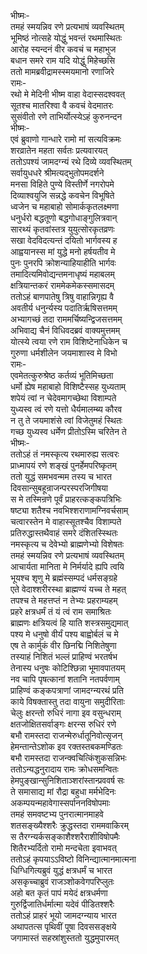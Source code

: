 भीष्मः-  
तमहं स्मयन्निव रणे प्रत्यभाषं व्यवस्थितम्  
भूमिष्ठं नोत्सहे योद्धुं भवन्तं रथमास्थितः  
आरोह स्यन्दनं वीर कवचं च महाभुज  
बधान समरे राम यदि योद्धुं मिहेच्छसि  
ततो मामब्रवीद्रामस्स्मयमानो रणाजिरे  
रामः-  
रथो मे मेदिनी भीष्म वाहा वेदास्सदश्ववत्  
सूतश्च मातरिश्वा वै कवचं वेदमातरः  
सुसंवीतो रणे ताभिर्योत्स्येऽहं कुरुनन्दन  
भीष्मः-  
एवं ब्रुवाणो गान्धारे रामो मां सत्यविक्रमः  
शरव्रातेन महता सर्वतः प्रत्यवारयत्  
ततोऽपश्यं जामदग्न्यं रथे दिव्ये व्यवस्थितम्  
सर्वायुधधरे श्रीमत्यद्भुतोपमदर्शने  
मनसा विहिते पुण्ये विस्तीर्णे नगरोपमे  
दिव्याश्वयुजि सन्नद्धे कवचेन विभूषिते  
ध्वजेन च महाबाहो सोमार्ककृतलक्ष्मणा  
धनुर्धरो बद्धतूणो बद्धगोधाङ्गुलित्रवान्  
सारथ्यं कृतवांस्तत्र युयुत्सोरकृतव्रणः  
सखा वेदविदत्यन्तं दयितो भार्गवस्य ह  
आह्वयानस्स मां युद्धे मनो हर्षयतीव मे  
पुनः पुनरपि क्रोशन्याहियाहीति भार्गवः  
तमादित्यमिवोद्यन्तमनाधृष्यं महाबलम्  
क्षत्रियान्तकरं राममेकमेकस्समासदम्  
ततोऽहं बाणपातेषु त्रिषु वाहान्निगृह्य वै  
अवतीर्य धनुर्न्यस्य पदातिर्ऋषिसत्तमम्  
अभ्यागच्छं तदा राममर्चिष्यन्द्विजसत्तमम्  
अभिवाद्य चैनं विधिवदब्रवं वाक्यमुत्तमम्  
योत्स्ये त्वया रणे राम विशिष्टेनाधिकेन च  
गुरुणा धर्मशीलेन जयमाशास्व मे विभो  
रामः-  
एवमेतत्कुरुश्रेष्ठ कर्तव्यं भूतिमिच्छता  
धर्मो ह्येष महाबाहो विशिष्टैस्सह युध्यताम्  
शपेयं त्वां न चेदेवमागच्छेथा विशाम्पते  
युध्यस्व त्वं रणे यत्तो धैर्यमालम्ब्य कौरव  
न तु ते जयमाशंसे त्वां विजेतुमहं स्थितः  
गच्छ युध्यस्व धर्मेण प्रीतोऽस्मि चरितेन ते  
भीष्मः-  
ततोऽहं तं नमस्कृत्य रथमारुह्य सत्वरः  
प्राध्मापयं रणे शङ्खं पुनर्हेमपरिष्कृतम्  
ततो युद्धं समभवन्मम तस्य च भारत  
दिवसान्सुबहून्राजन्परस्परजिगीषया  
स मे तस्मिन्रणे पूर्वं प्राहरत्कङ्कपत्रिभिः  
षष्ट्या शतैश्च नवभिश्शराणामग्निवर्चसाम्  
चत्वारस्तेन मे वाहास्सूतश्चैव विशाम्पते  
प्रतिरुद्धास्तथैवाहं समरे दंशितस्स्थितः  
नमस्कृत्य च देवेभ्यो ब्राह्मणेभ्यो विशेषतः  
तमहं स्मयन्निव रणे प्रत्यभाषं व्यवस्थितम्  
आचार्यता मानिता मे निर्मर्यादे ह्यपि त्वयि  
भूयश्च शृणु मे ब्रह्मंस्सम्पदं धर्मसङ्ग्रहे  
एते वेदाश्शरीरस्था ब्राह्मण्यं यच्च ते महत्  
तपश्च ते महत्तप्तं न तेभ्यः प्रहराम्यहम्  
प्रहरे क्षत्रधर्मं तं यं त्वं राम समाश्रितः  
ब्राह्मणः क्षत्रियत्वं हि याति शस्त्रसमुद्यमात्  
पश्य मे धनुषो वीर्यं पश्य बाह्वोर्बलं च मे  
एष ते कार्मुकं वीर छिनद्मि निशितेषुणा  
तस्याहं निशितं भल्लं प्राहिण्वं भरतर्षभ  
तेनास्य धनुषः कोटिश्छिन्ना भूमावपातयम्  
नव चापि पृषत्कानां शतानि नतपर्वणाम्   
प्राहिण्वं कङ्कपत्राणां जामदग्न्यरथं प्रति  
काये विषक्तास्तु तदा वायुना समुदीरिताः  
चेलुः क्षरन्तो रुधिरं नागा इव वसुन्धराम्  
क्षतजोक्षितसर्वाङ्गः क्षरन्स रुधिरं रणे  
बभौ रामस्तदा राजन्मेरुर्धातूनिवोत्सृजन्  
हेमन्तान्तेऽशोक इव रक्तस्तबकमण्डितः  
बभौ रामस्तदा राजन्क्वचित्किंशुकसन्निभः  
ततोऽन्यद्धनुरादाय रामः क्रोधसमन्वितः  
हेमपुङ्खान्सुनिशिताञ्शरांस्तान्प्रववर्ष सः  
ते समासाद्य मां रौद्रा बहुधा मर्मभेदिनः  
अकम्पयन्महावेगास्सर्पाननविषोपमाः  
तमहं समवष्टभ्य पुनरात्मानमाहवे  
शतसङ्ख्यैश्शरैः क्रुद्धस्तदा राममवाकिरम्  
स तैरग्न्यर्कसङ्काशैश्शरैराशीविषोपमैः  
शितैरभ्यर्दितो रामो मन्दचेता इवाभवत्  
ततोऽहं कृपयाऽऽविष्टो विनिन्द्यात्मानमात्मना  
धिग्धिगित्यब्रुवं युद्धं क्षत्रधर्मं च भारत  
असकृच्चाब्रुवं राजञ्शोकवेगपरिप्लुतः  
अहो बत कृतं पापं मयेदं क्षत्रधर्मणा  
गुरुर्द्विजातिर्धर्मात्मा यदेवं पीडितश्शरैः  
ततोऽहं प्राहरं भूयो जामदग्न्याय भारत  
अथापतत्स पृथिवीं पूषा दिवससङ्क्षये  
जगामास्तं सहस्रांशुस्ततो युद्धमुपारमत्  
